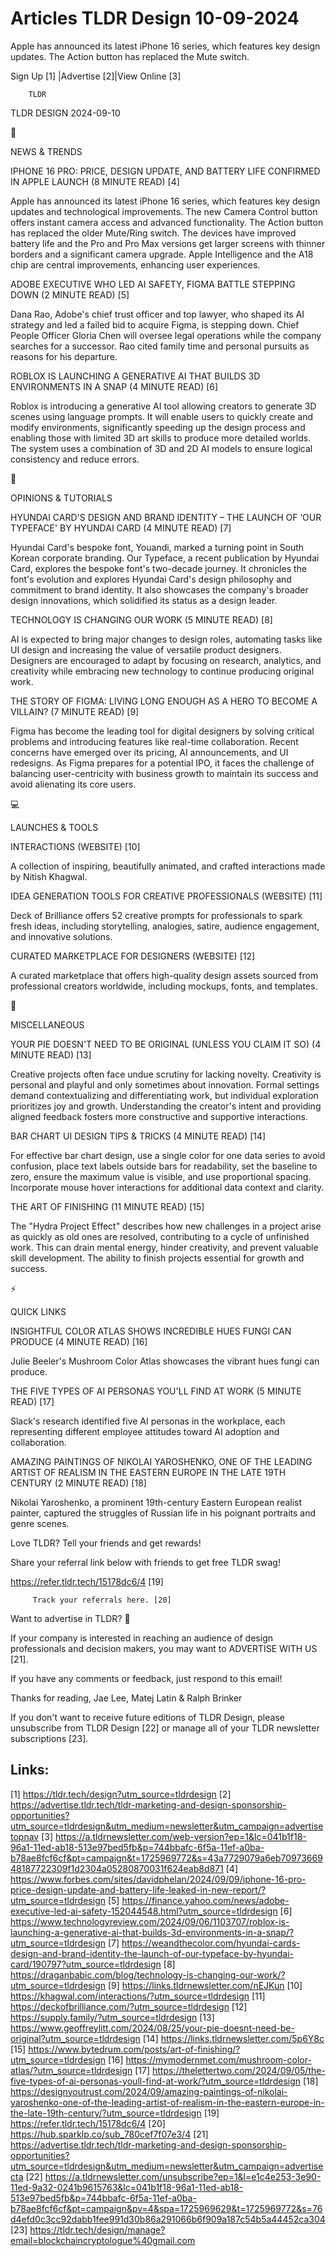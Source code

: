 # Articles TLDR Design 10-09-2024

Apple has announced its latest iPhone 16 series, which features key
design updates. The Action button has replaced the Mute switch.  

 Sign Up [1] |Advertise [2]|View Online [3] 

		TLDR 

TLDR DESIGN 2024-09-10

📱 

NEWS & TRENDS

 IPHONE 16 PRO: PRICE, DESIGN UPDATE, AND BATTERY LIFE CONFIRMED IN
APPLE LAUNCH (8 MINUTE READ) [4] 

 Apple has announced its latest iPhone 16 series, which features key
design updates and technological improvements. The new Camera Control
button offers instant camera access and advanced functionality. The
Action button has replaced the older Mute/Ring switch. The devices
have improved battery life and the Pro and Pro Max versions get larger
screens with thinner borders and a significant camera upgrade. Apple
Intelligence and the A18 chip are central improvements, enhancing user
experiences. 

 ADOBE EXECUTIVE WHO LED AI SAFETY, FIGMA BATTLE STEPPING DOWN (2
MINUTE READ) [5] 

 Dana Rao, Adobe's chief trust officer and top lawyer, who shaped its
AI strategy and led a failed bid to acquire Figma, is stepping down.
Chief People Officer Gloria Chen will oversee legal operations while
the company searches for a successor. Rao cited family time and
personal pursuits as reasons for his departure. 

 ROBLOX IS LAUNCHING A GENERATIVE AI THAT BUILDS 3D ENVIRONMENTS IN A
SNAP (4 MINUTE READ) [6] 

 Roblox is introducing a generative AI tool allowing creators to
generate 3D scenes using language prompts. It will enable users to
quickly create and modify environments, significantly speeding up the
design process and enabling those with limited 3D art skills to
produce more detailed worlds. The system uses a combination of 3D and
2D AI models to ensure logical consistency and reduce errors. 

🚀 

OPINIONS & TUTORIALS

 HYUNDAI CARD'S DESIGN AND BRAND IDENTITY – THE LAUNCH OF ‘OUR
TYPEFACE' BY HYUNDAI CARD (4 MINUTE READ) [7] 

 Hyundai Card's bespoke font, Youandi, marked a turning point in South
Korean corporate branding. Our Typeface, a recent publication by
Hyundai Card, explores the bespoke font's two-decade journey. It
chronicles the font's evolution and explores Hyundai Card's design
philosophy and commitment to brand identity. It also showcases the
company's broader design innovations, which solidified its status as a
design leader. 

 TECHNOLOGY IS CHANGING OUR WORK (5 MINUTE READ) [8] 

 AI is expected to bring major changes to design roles, automating
tasks like UI design and increasing the value of versatile product
designers. Designers are encouraged to adapt by focusing on research,
analytics, and creativity while embracing new technology to continue
producing original work. 

 THE STORY OF FIGMA: LIVING LONG ENOUGH AS A HERO TO BECOME A VILLAIN?
(7 MINUTE READ) [9] 

 Figma has become the leading tool for digital designers by solving
critical problems and introducing features like real-time
collaboration. Recent concerns have emerged over its pricing, AI
announcements, and UI redesigns. As Figma prepares for a potential
IPO, it faces the challenge of balancing user-centricity with business
growth to maintain its success and avoid alienating its core users. 

💻 

LAUNCHES & TOOLS

 INTERACTIONS (WEBSITE) [10] 

 A collection of inspiring, beautifully animated, and crafted
interactions made by Nitish Khagwal. 

 IDEA GENERATION TOOLS FOR CREATIVE PROFESSIONALS (WEBSITE) [11] 

 Deck of Brilliance offers 52 creative prompts for professionals to
spark fresh ideas, including storytelling, analogies, satire, audience
engagement, and innovative solutions. 

 CURATED MARKETPLACE FOR DESIGNERS (WEBSITE) [12] 

 A curated marketplace that offers high-quality design assets sourced
from professional creators worldwide, including mockups, fonts, and
templates. 

🎁 

MISCELLANEOUS

 YOUR PIE DOESN'T NEED TO BE ORIGINAL (UNLESS YOU CLAIM IT SO) (4
MINUTE READ) [13] 

 Creative projects often face undue scrutiny for lacking novelty.
Creativity is personal and playful and only sometimes about
innovation. Formal settings demand contextualizing and differentiating
work, but individual exploration prioritizes joy and growth.
Understanding the creator's intent and providing aligned feedback
fosters more constructive and supportive interactions. 

 BAR CHART UI DESIGN TIPS & TRICKS (4 MINUTE READ) [14] 

 For effective bar chart design, use a single color for one data
series to avoid confusion, place text labels outside bars for
readability, set the baseline to zero, ensure the maximum value is
visible, and use proportional spacing. Incorporate mouse hover
interactions for additional data context and clarity. 

 THE ART OF FINISHING (11 MINUTE READ) [15] 

 The "Hydra Project Effect" describes how new challenges in a project
arise as quickly as old ones are resolved, contributing to a cycle of
unfinished work. This can drain mental energy, hinder creativity, and
prevent valuable skill development. The ability to finish projects
essential for growth and success. 

⚡ 

QUICK LINKS

 INSIGHTFUL COLOR ATLAS SHOWS INCREDIBLE HUES FUNGI CAN PRODUCE (4
MINUTE READ) [16] 

 Julie Beeler's Mushroom Color Atlas showcases the vibrant hues fungi
can produce. 

 THE FIVE TYPES OF AI PERSONAS YOU'LL FIND AT WORK (5 MINUTE READ)
[17] 

 Slack's research identified five AI personas in the workplace, each
representing different employee attitudes toward AI adoption and
collaboration. 

 AMAZING PAINTINGS OF NIKOLAI YAROSHENKO, ONE OF THE LEADING ARTIST OF
REALISM IN THE EASTERN EUROPE IN THE LATE 19TH CENTURY (2 MINUTE READ)
[18] 

 Nikolai Yaroshenko, a prominent 19th-century Eastern European realist
painter, captured the struggles of Russian life in his poignant
portraits and genre scenes. 

Love TLDR? Tell your friends and get rewards!

 Share your referral link below with friends to get free TLDR swag! 

 https://refer.tldr.tech/15178dc6/4 [19] 

		 Track your referrals here. [20] 

Want to advertise in TLDR? 📰

 If your company is interested in reaching an audience of design
professionals and decision makers, you may want to ADVERTISE WITH US
[21]. 

 If you have any comments or feedback, just respond to this email! 

Thanks for reading, 
Jae Lee, Matej Latin & Ralph Brinker 

If you don't want to receive future editions of TLDR Design, please
unsubscribe from TLDR Design [22] or manage all of your TLDR
newsletter subscriptions [23]. 

 

Links:
------
[1] https://tldr.tech/design?utm_source=tldrdesign
[2] https://advertise.tldr.tech/tldr-marketing-and-design-sponsorship-opportunities?utm_source=tldrdesign&utm_medium=newsletter&utm_campaign=advertisetopnav
[3] https://a.tldrnewsletter.com/web-version?ep=1&lc=041b1f18-96a1-11ed-ab18-513e97bed5fb&p=744bbafc-6f5a-11ef-a0ba-b78ae8fcf6cf&pt=campaign&t=1725969772&s=43a7729079a6eb7097366948187722309f1d2304a05280870031f624eab8d871
[4] https://www.forbes.com/sites/davidphelan/2024/09/09/iphone-16-pro-price-design-update-and-battery-life-leaked-in-new-report/?utm_source=tldrdesign
[5] https://finance.yahoo.com/news/adobe-executive-led-ai-safety-152044548.html?utm_source=tldrdesign
[6] https://www.technologyreview.com/2024/09/06/1103707/roblox-is-launching-a-generative-ai-that-builds-3d-environments-in-a-snap/?utm_source=tldrdesign
[7] https://weandthecolor.com/hyundai-cards-design-and-brand-identity-the-launch-of-our-typeface-by-hyundai-card/190797?utm_source=tldrdesign
[8] https://draganbabic.com/blog/technology-is-changing-our-work/?utm_source=tldrdesign
[9] https://links.tldrnewsletter.com/nEJKun
[10] https://khagwal.com/interactions/?utm_source=tldrdesign
[11] https://deckofbrilliance.com/?utm_source=tldrdesign
[12] https://supply.family/?utm_source=tldrdesign
[13] https://www.geoffreylitt.com/2024/08/25/your-pie-doesnt-need-be-original?utm_source=tldrdesign
[14] https://links.tldrnewsletter.com/5p6Y8c
[15] https://www.bytedrum.com/posts/art-of-finishing/?utm_source=tldrdesign
[16] https://mymodernmet.com/mushroom-color-atlas/?utm_source=tldrdesign
[17] https://thelettertwo.com/2024/09/05/the-five-types-of-ai-personas-youll-find-at-work/?utm_source=tldrdesign
[18] https://designyoutrust.com/2024/09/amazing-paintings-of-nikolai-yaroshenko-one-of-the-leading-artist-of-realism-in-the-eastern-europe-in-the-late-19th-century/?utm_source=tldrdesign
[19] https://refer.tldr.tech/15178dc6/4
[20] https://hub.sparklp.co/sub_780cef7f07e3/4
[21] https://advertise.tldr.tech/tldr-marketing-and-design-sponsorship-opportunities?utm_source=tldrdesign&utm_medium=newsletter&utm_campaign=advertisecta
[22] https://a.tldrnewsletter.com/unsubscribe?ep=1&l=e1c4e253-3e90-11ed-9a32-0241b9615763&lc=041b1f18-96a1-11ed-ab18-513e97bed5fb&p=744bbafc-6f5a-11ef-a0ba-b78ae8fcf6cf&pt=campaign&pv=4&spa=1725969629&t=1725969772&s=76d4efd0c3cc92dabb1fee991d30b86a291066b6f909a187c54b5a44452ca304
[23] https://tldr.tech/design/manage?email=blockchaincryptologue%40gmail.com
